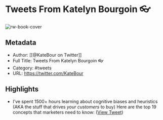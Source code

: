 # Tweets From Katelyn Bourgoin 👓

![rw-book-cover](https://pbs.twimg.com/profile_images/1609020430999764992/vJIJ3g9I.jpg)

## Metadata
- Author: [[@KateBour on Twitter]]
- Full Title: Tweets From Katelyn Bourgoin 👓
- Category: #tweets
- URL: https://twitter.com/KateBour

## Highlights
- I’ve spent 1500+ hours learning about cognitive biases and heuristics (AKA the stuff that drives *your customers* to buy)
  Here are the top 19 concepts that marketers need to know: ([View Tweet](https://twitter.com/KateBour/status/1478792178726019073))
